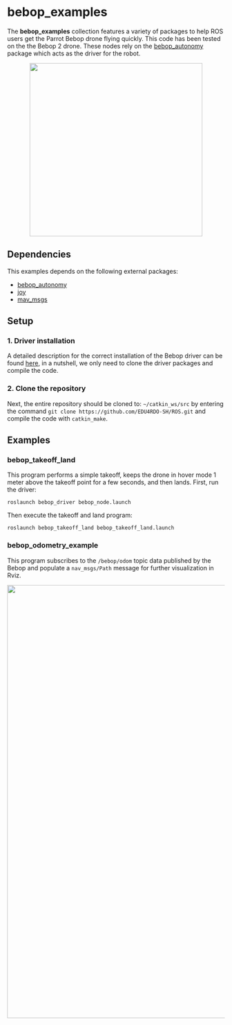 # bebop_examples

The **bebop_examples** collection features a variety of packages to help ROS users get the Parrot Bebop drone flying quickly. This code has been tested on the the Bebop 2 drone. These nodes rely on the [bebop_autonomy](https://github.com/AutonomyLab/bebop_autonomy) package which acts as the driver for the robot.

<p align="center"><img src="https://i.imgur.com/yY6nKXf.png" width="400" /></p>


## Dependencies
This examples depends on the following external packages:

- [bebop_autonomy](https://bebop-autonomy.readthedocs.io/en/latest/#)
- [joy](https://wiki.ros.org/joy)
- [mav_msgs](https://wiki.ros.org/mav_msgs)

## Setup

### 1. Driver installation
A detailed description for the correct installation of the Bebop driver can be found [here](https://bebop-autonomy.readthedocs.io/en/latest/installation.html), in a nutshell, we only need to clone the driver packages and compile the code.

### 2. Clone the repository
Next, the entire repository should be cloned to: ```~/catkin_ws/src``` by entering the command ```git clone https://github.com/EDU4RDO-SH/ROS.git``` and compile the code with ```catkin_make```.


## Examples

### bebop_takeoff_land
This program performs a simple takeoff, keeps the drone in hover mode 1 meter above the takeoff point for a few seconds, and then lands. First, run the driver:

```
roslaunch bebop_driver bebop_node.launch
```

Then execute the takeoff and land program:

```
roslaunch bebop_takeoff_land bebop_takeoff_land.launch
```

### bebop_odometry_example
This program subscribes to the ```/bebop/odom``` topic data published by the Bebop and populate a ```nav_msgs/Path``` message for further visualization in Rviz.


<p align="center"><img src="https://i.imgur.com/G9SAn9K.png" width="1000" /></p>
